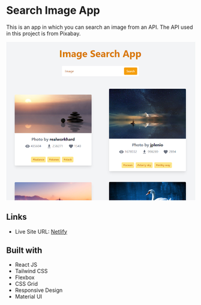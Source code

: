 # Search Image App

This is an app in which you can search an image from an API.
The API used in this project is from Pixabay. 

<img src="./screenshots/intro.jpg" width="600" />


## Links

- Live Site URL: [Netlify](https://react-app-tailwind-image-search.netlify.app/)

## Built with

- React JS
- Tailwind CSS
- Flexbox
- CSS Grid
- Responsive Design
- Material UI
